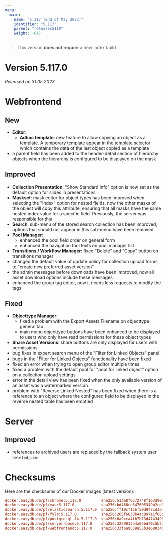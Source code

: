 ```yaml
---
menu:
  main:
    name: "5.117 (End of May 2023)"
    identifier: "5.117"
    parent: "releases5110"
    weight: -617
---
```



> This version **does not require** a new index build


# Version 5.117.0

*Released on 31.05.2023*


# Webfrontend

## New

* **Editor**:
  * **Adhoc template**: new feature to allow copying an object as a template. A temporary template appear in the template selector which contains the data of the last object copied as a template
* a parent field has been added to the header-detail section of hierarchy objects when the hierarchy is configured to be displayed on the mask

## Improved

* **Collection Presentation**: "Show Standard Info" option is now set as the default option for slides in presentations
* **Maskset**: mask editor for object types has been improved when selecting the "Index" option for nested fields. now the other masks of the object will copy this attribute, ensuring that all masks have the same nested index value for a specific field. Previously, the server was responsible for this
* **Search**: sub-menu of the stored search collection has been improved, options that should not appear in this sub-menu have been removed
* **Pool Manager**:
  * enhanced the pool field order on general form
  * enhanced the navigation tool texts on pool manager list
* **Transitions / Workflow Manager**: fixed "Delete" and "Copy" button on transitions manager
* changed the default value of update policy for collection upload forms to "create new preferred asset version"
* the admin messages before downloads have been improved, now all asset download options include these messages
* enhanced the group tag editor, now it needs less requests to modify the tags

## Fixed

* **Objecttype Manager**:
  * fixed a problem with the Export Assets Filename on objecttype general tab
  * main menu objecttype buttons have been enhanced to be displayed to users who only have read permissions for these object types
* **Share Asset Versions**: share buttons are only displayed for users with permissions
* bug fixes in expert search menu of the "Filter for Linked Objects" panel
* bugs in the "Filter for Linked Objects" functionality have been fixed
* fixed an error when trying to open group editor multiple times
* fixed a problem with the default pool for "pool for linked object" option on a collection upload settings
* error in the detail view has been fixed when the only available version of an asset was a watermarked version
* problem with "Reverse Linked Nested" has been fixed when there is a reference to an object where the configured field to be displayed in the reverse nested table has been emptied


# Server

## Improved

* references to archived users are replaced by the fallback system user `deleted_user`


# Checksums

Here are the checksums of our Docker images (latest version):

```ini
docker.easydb.de/pf/chrome:5.117.0         sha256:51aa8f6572748f163d90100970cb835c9149edb0815e98763bd889a83d54ab23
docker.easydb.de/pf/eas:5.117.0            sha256:bd466ce347605349b2cd9055a1644cad6b167448cf5bfee436593ed15a4c16af
docker.easydb.de/pf/elasticsearch:5.117.0  sha256:ff10cf15bf50d9f7cd3b40073e398af07d2bb52f836eb03850cef49c595e5ec9
docker.easydb.de/pf/fylr:5.117.0           sha256:265f6630b4ac897e1f68dd42e7fcc6b66e1e1398e681cf51efe58ec746b25d8b
docker.easydb.de/pf/postgresql-14:5.117.0  sha256:6a9cca4fb7b73d47434963bafb75700df5b1e0ad6744732e6ef8d23650371b2c
docker.easydb.de/pf/server-base:5.117.0    sha256:3239013b4a05bdf0c5b21d01d7f79050e821cc8a63de3b6fb28d704c539b2029
docker.easydb.de/pf/webfrontend:5.117.0    sha256:33f6a9539a55b3e68834df1470f5bbe6da108f57b54b64a62f7e26041c8ba3ed
```
